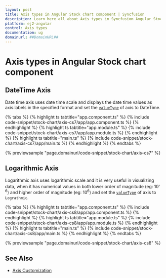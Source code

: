 ```yaml
---
layout: post
title: Axis types in Angular Stock chart component | Syncfusion
description: Learn here all about Axis types in Syncfusion Angular Stock chart component of Syncfusion Essential JS 2 and more.
platform: ej2-angular
control: Axis types 
documentation: ug
domainurl: ##DomainURL##
---
```

<!-- markdownlint-disable MD036 -->

# Axis types in Angular Stock chart component

## DateTime Axis

Date time axis uses date time scale and displays the date time values as axis labels in the specified format and set the [`valueType`](https://ej2.syncfusion.com/angular/documentation/api/stock-chart/stockChartAxisModel/#valuetype) of axis to DateTime.

{% tabs %}
{% highlight ts tabtitle="app.component.ts" %}
{% include code-snippet/stock-chart/axis-cs7/app/app.component.ts %}
{% endhighlight %}
{% highlight ts tabtitle="app.module.ts" %}
{% include code-snippet/stock-chart/axis-cs7/app/app.module.ts %}
{% endhighlight %}
{% highlight ts tabtitle="main.ts" %}
{% include code-snippet/stock-chart/axis-cs7/app/main.ts %}
{% endhighlight %}
{% endtabs %}
  
{% previewsample "page.domainurl/code-snippet/stock-chart/axis-cs7" %}

## Logarithmic Axis

<!-- markdownlint-disable MD033 -->

Logarithmic axis uses logarithmic scale and it is very useful in visualizing data, when it has numerical values in both lower order of magnitude (eg: 10<sup>-6</sup>) and higher order of magnitude (eg: 10<sup>6</sup>) and set the [`valueType`](https://ej2.syncfusion.com/angular/documentation/api/stock-chart/stockChartAxisModel/#valuetype) of axis to `Lograthmic`.

{% tabs %}
{% highlight ts tabtitle="app.component.ts" %}
{% include code-snippet/stock-chart/axis-cs8/app/app.component.ts %}
{% endhighlight %}
{% highlight ts tabtitle="app.module.ts" %}
{% include code-snippet/stock-chart/axis-cs8/app/app.module.ts %}
{% endhighlight %}
{% highlight ts tabtitle="main.ts" %}
{% include code-snippet/stock-chart/axis-cs8/app/main.ts %}
{% endhighlight %}
{% endtabs %}
  
{% previewsample "page.domainurl/code-snippet/stock-chart/axis-cs8" %}

## See Also

* [Axis Customization](./axis-customization/)
